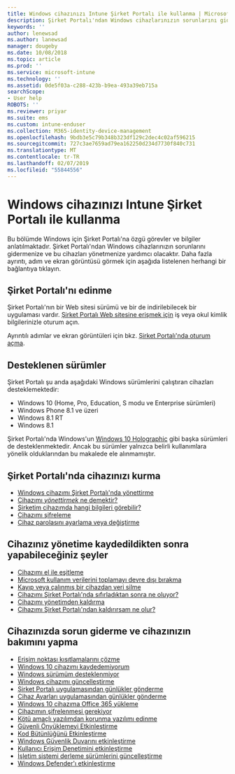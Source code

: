 ```yaml
---
title: Windows cihazınızı Intune Şirket Portalı ile kullanma | Microsoft Docs
description: Şirket Portalı'ndan Windows cihazlarınızın sorunlarını gidermek ve bu cihazları yönetmek için bağlantılar bulun
keywords: ''
author: lenewsad
ms.author: lanewsad
manager: dougeby
ms.date: 10/08/2018
ms.topic: article
ms.prod: ''
ms.service: microsoft-intune
ms.technology: ''
ms.assetid: 0de5f03a-c288-423b-b9ea-493a39eb715a
searchScope:
- User help
ROBOTS: ''
ms.reviewer: priyar
ms.suite: ems
ms.custom: intune-enduser
ms.collection: M365-identity-device-management
ms.openlocfilehash: 9bdb3e5c79b348b323df129c2dec4c02af596215
ms.sourcegitcommit: 727c3ae7659ad79ea162250d234d7730f840c731
ms.translationtype: MT
ms.contentlocale: tr-TR
ms.lasthandoff: 02/07/2019
ms.locfileid: "55844556"
---
```

# <a name="using-your-windows-device-with-intune-company-portal"></a>Windows cihazınızı Intune Şirket Portalı ile kullanma

Bu bölümde Windows için Şirket Portalı'na özgü görevler ve bilgiler anlatılmaktadır. Şirket Portalı'ndan Windows cihazlarınızın sorunlarını gidermenize ve bu cihazları yönetmenize yardımcı olacaktır. Daha fazla ayrıntı, adım ve ekran görüntüsü görmek için aşağıda listelenen herhangi bir bağlantıya tıklayın.  

## <a name="how-to-get-company-portal"></a>Şirket Portalı'nı edinme
Şirket Portalı'nın bir Web sitesi sürümü ve bir de indirilebilecek bir uygulaması vardır. [Şirket Portalı Web sitesine erişmek için](https://go.microsoft.com/fwlink/?linkid=2010980) iş veya okul kimlik bilgilerinizle oturum açın.  

Ayrıntılı adımlar ve ekran görüntüleri için bkz. [Şirket Portalı'nda oturum açma](https://docs.microsoft.com/intune-user-help/sign-in-to-the-company-portal).

## <a name="supported-versions"></a>Desteklenen sürümler

Şirket Portalı şu anda aşağıdaki Windows sürümlerini çalıştıran cihazları desteklemektedir:

* Windows 10 (Home, Pro, Education, S modu ve Enterprise sürümleri)
* Windows Phone 8.1 ve üzeri
* Windows 8.1 RT
* Windows 8.1

Şirket Portalı'nda Windows'un [Windows 10 Holographic](https://www.microsoft.com/hololens) gibi başka sürümleri de desteklenmektedir. Ancak bu sürümler yalnızca belirli kullanımlara yönelik olduklarından bu makalede ele alınmamıştır.

## <a name="set-up-your-device-in-the-company-portal"></a>Şirket Portalı'nda cihazınızı kurma
- [Windows cihazımı Şirket Portalı'nda yönettirme](enroll-your-device-in-intune-windows.md)
- [Cihazımı *yönettirmek* ne demektir?](what-happens-if-you-install-the-company-portal-app-and-enroll-your-device-in-intune-windows.md)
- [Şirketim cihazımda hangi bilgileri görebilir?](what-info-can-your-company-see-when-you-enroll-your-device-in-intune.md)
- [Cihazımı şifreleme](encrypt-your-device-windows.md)
- [Cihaz parolasını ayarlama veya değiştirme](set-or-change-your-password-windows.md)

## <a name="things-you-can-do-after-your-device-is-enrolled-in-management"></a>Cihazınız yönetime kaydedildikten sonra yapabileceğiniz şeyler
- [Cihazımı el ile eşitleme](sync-your-device-manually-windows.md)
- [Microsoft kullanım verilerini toplamayı devre dışı bırakma](turn-off-microsoft-usage-data-collection-windows.md)
- [Kayıp veya çalınmış bir cihazdan veri silme](reset-erase-your-device-cpwebsite.md)
- [Cihazımı Şirket Portalı'nda sıfırladıktan sonra ne oluyor?](what-happens-if-you-reset-your-device-using-the-company-portal-windows.md)
- [Cihazımı yönetimden kaldırma](unenroll-your-device-from-intune-windows.md)
- [Cihazımı Şirket Portalı'ndan kaldırırsam ne olur?](what-happens-if-you-unenroll-your-device-from-intune-windows.md)

## <a name="troubleshoot-and-maintain-your-device"></a>Cihazınızda sorun giderme ve cihazınızın bakımını yapma
* [Erişim noktası kısıtlamalarını çözme](resolve-access-point-restrictions.md)
* [Windows 10 cihazımı kaydedemiyorum](troubleshoot-your-windows-10-device-windows.md)
* [Windows sürümüm desteklenmiyor](your-windows-version-isnt-yet-supported.md)
* [Windows cihazımı güncelleştirme](you-need-to-update-your-windows-device.md)
* [Şirket Portalı uygulamasından günlükler gönderme](send-logs-to-your-it-admin-cp-windows.md)
* [Cihaz Ayarları uygulamasından günlükler gönderme](send-logs-to-your-it-admin-settings-windows.md)
* [Windows 10 cihazıma Office 365 yükleme](install-office-windows.md)
* [Cihazımın şifrelenmesi gerekiyor](you-need-to-enable-windows-encryption.md)
* [Kötü amaçlı yazılımdan korunma yazılımı edinme](your-device-needs-antimalware-software.md)
* [Güvenli Önyüklemeyi Etkinleştirme](you-need-to-enable-secure-boot-windows.md)
* [Kod Bütünlüğünü Etkinleştirme](you-need-to-enable-code-integrity.md)
* [Windows Güvenlik Duvarını etkinleştirme](you-need-to-enable-defender-firewall-windows.md)
* [Kullanıcı Erişim Denetimini etkinleştirme](you-need-to-enable-uac-windows.md)
* [İşletim sistemi derleme sürümlerini güncelleştirme](you-need-to-update-os-build-version-windows.md)
* [Windows Defender'ı etkinleştirme](turn-on-defender-windows.md)
